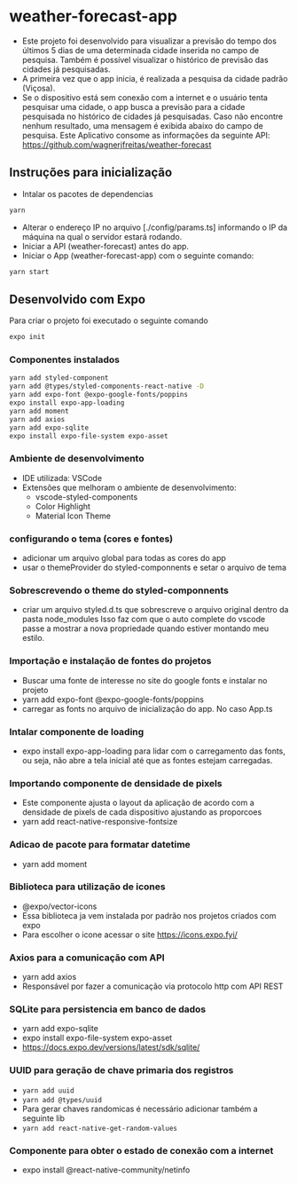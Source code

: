 # weather-forecast-app
- Este projeto foi desenvolvido para visualizar a previsão do tempo dos últimos 5 dias de uma determinada cidade inserida no campo de pesquisa.
Também é possível visualizar o histórico de previsão das cidades já pesquisadas.
- A primeira vez que o app inicia, é realizada a pesquisa da cidade padrão (Viçosa).
- Se o dispositivo está sem conexão com a internet e o usuário tenta pesquisar uma cidade,
o app busca a previsão para a cidade pesquisada no histórico de cidades já pesquisadas. Caso não encontre nenhum resultado, uma mensagem é exibida abaixo do campo de pesquisa.
Este Aplicativo consome as informações da seguinte API: https://github.com/wagnerjfreitas/weather-forecast



## Instruções para inicialização
- Intalar os pacotes de dependencias
```bash
yarn
```
- Alterar o endereço IP no arquivo [./config/params.ts] informando o IP da máquina 
na qual o servidor estará rodando.
- Iniciar a API (weather-forecast) antes do app.
- Iniciar o App (weather-forecast-app) com o seguinte comando:
```bash
yarn start
```

## Desenvolvido com Expo
Para criar o projeto foi executado o seguinte comando
```bash
expo init
```
### Componentes instalados
```bash
yarn add styled-component
yarn add @types/styled-components-react-native -D
yarn add expo-font @expo-google-fonts/poppins
expo install expo-app-loading
yarn add moment
yarn add axios
yarn add expo-sqlite
expo install expo-file-system expo-asset
```

### Ambiente de desenvolvimento
- IDE utilizada: VSCode
- Extensões que melhoram o ambiente de desenvolvimento:
  - vscode-styled-components
  - Color Highlight
  - Material Icon Theme

### configurando o tema (cores e fontes)
- adicionar um arquivo global para todas as cores do app
- usar o themeProvider do styled-componnents e setar o arquivo de tema

### Sobrescrevendo o theme do styled-componnents
- criar um arquivo styled.d.ts que sobrescreve o arquivo original dentro da pasta node_modules
Isso faz com que o auto complete do vscode passe a mostrar a nova propriedade quando estiver
montando meu estilo.

### Importação e instalação de fontes do projetos
- Buscar uma fonte de interesse no site do google fonts e instalar no projeto
- yarn add expo-font @expo-google-fonts/poppins
- carregar as fonts no arquivo de inicialização do app. No caso App.ts

### Intalar componente de loading
- expo install expo-app-loading para lidar com o carregamento das fonts, ou seja,
não abre a tela inicial até que as fontes estejam carregadas.

### Importando componente de densidade de pixels
- Este componente ajusta o layout da aplicação de acordo com a densidade de pixels de cada dispositivo ajustando as proporcoes
- yarn add react-native-responsive-fontsize

### Adicao de pacote para formatar datetime
- yarn add moment

### Biblioteca para utilização de icones
- @expo/vector-icons
- Essa biblioteca ja vem instalada por padrão nos projetos criados com expo
- Para escolher o icone acessar o site https://icons.expo.fyi/

### Axios para a comunicação com API
- yarn add axios
- Responsável por fazer a comunicação via protocolo http com API REST

### SQLite para persistencia em banco de dados
- yarn add expo-sqlite
- expo install expo-file-system expo-asset
- https://docs.expo.dev/versions/latest/sdk/sqlite/

### UUID para geração de chave primaria dos registros
- `yarn add uuid`
- `yarn add @types/uuid`
- Para gerar chaves randomicas é necessário adicionar também a seguinte lib 
- `yarn add react-native-get-random-values`

### Componente para obter o estado de conexão com a internet
- expo install @react-native-community/netinfo


